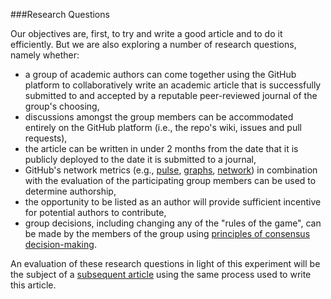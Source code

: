 ###Research Questions

Our objectives are, first, to try and write a good article and to do it efficiently. But we are also exploring a number of research questions, namely whether:

- a group of academic authors can come together using the GitHub platform to collaboratively write an academic article that is successfully submitted to and accepted by a reputable peer-reviewed journal of the group's choosing,
- discussions amongst the group members can be accommodated entirely on the GitHub platform (i.e., the repo's wiki, issues and pull requests),
- the article can be written in under 2 months from the date that it is publicly deployed to the date it is submitted to a journal,
- GitHub's network metrics (e.g., [pulse](https://github.com/ASU-CPI/honest-pi/pulse), [graphs](https://github.com/ASU-CPI/honest-pi/graphs), [network](https://github.com/ASU-CPI/honest-pi/network)) in combination with the evaluation of the participating group members can be used to determine authorship,
- the opportunity to be listed as an author will provide sufficient incentive for potential authors to contribute,
- group decisions, including changing any of the "rules of the game", can be made by the members of the group using [principles of consensus decision-making](http://consensusdecisionmaking.org/Articles/Basics%20of%20Consensus%20Decision%20Making.html).

An evaluation of these research questions in light of this experiment will be the subject of a [subsequent article](https://github.com/ASU-CPI/github-experiment) using the same process used to write this article.
